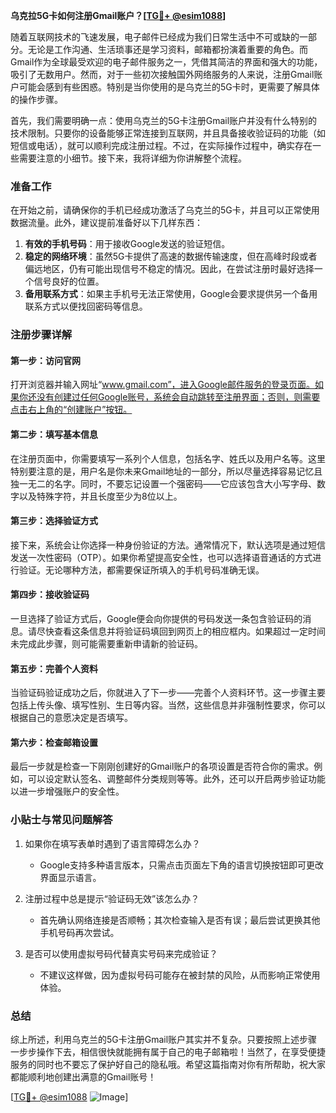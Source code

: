**乌克拉5G卡如何注册Gmail账户？[[TG💪+ @esim1088](https://t.me/s/esim1088)]**

随着互联网技术的飞速发展，电子邮件已经成为我们日常生活中不可或缺的一部分。无论是工作沟通、生活琐事还是学习资料，邮箱都扮演着重要的角色。而Gmail作为全球最受欢迎的电子邮件服务之一，凭借其简洁的界面和强大的功能，吸引了无数用户。然而，对于一些初次接触国外网络服务的人来说，注册Gmail账户可能会感到有些困惑。特别是当你使用的是乌克兰的5G卡时，更需要了解具体的操作步骤。

首先，我们需要明确一点：使用乌克兰的5G卡注册Gmail账户并没有什么特别的技术限制。只要你的设备能够正常连接到互联网，并且具备接收验证码的功能（如短信或电话），就可以顺利完成注册过程。不过，在实际操作过程中，确实存在一些需要注意的小细节。接下来，我将详细为你讲解整个流程。

### 准备工作

在开始之前，请确保你的手机已经成功激活了乌克兰的5G卡，并且可以正常使用数据流量。此外，建议提前准备好以下几样东西：

1. **有效的手机号码**：用于接收Google发送的验证短信。
2. **稳定的网络环境**：虽然5G卡提供了高速的数据传输速度，但在高峰时段或者偏远地区，仍有可能出现信号不稳定的情况。因此，在尝试注册时最好选择一个信号良好的位置。
3. **备用联系方式**：如果主手机号无法正常使用，Google会要求提供另一个备用联系方式以便找回密码等信息。

### 注册步骤详解

#### 第一步：访问官网

打开浏览器并输入网址“www.gmail.com”，进入Google邮件服务的登录页面。如果你还没有创建过任何Google账号，系统会自动跳转至注册界面；否则，则需要点击右上角的“创建账户”按钮。

#### 第二步：填写基本信息

在注册页面中，你需要填写一系列个人信息，包括名字、姓氏以及用户名等。这里特别要注意的是，用户名是你未来Gmail地址的一部分，所以尽量选择容易记忆且独一无二的名字。同时，不要忘记设置一个强密码——它应该包含大小写字母、数字以及特殊字符，并且长度至少为8位以上。

#### 第三步：选择验证方式

接下来，系统会让你选择一种身份验证的方法。通常情况下，默认选项是通过短信发送一次性密码（OTP）。如果你希望提高安全性，也可以选择语音通话的方式进行验证。无论哪种方法，都需要保证所填入的手机号码准确无误。

#### 第四步：接收验证码

一旦选择了验证方式后，Google便会向你提供的号码发送一条包含验证码的消息。请尽快查看这条信息并将验证码填回到网页上的相应框内。如果超过一定时间未完成此步骤，则可能需要重新申请新的验证码。

#### 第五步：完善个人资料

当验证码验证成功之后，你就进入了下一步——完善个人资料环节。这一步骤主要包括上传头像、填写性别、生日等内容。当然，这些信息并非强制性要求，你可以根据自己的意愿决定是否填写。

#### 第六步：检查邮箱设置

最后一步就是检查一下刚刚创建好的Gmail账户的各项设置是否符合你的需求。例如，可以设定默认签名、调整邮件分类规则等等。此外，还可以开启两步验证功能以进一步增强账户的安全性。

### 小贴士与常见问题解答

1. 如果你在填写表单时遇到了语言障碍怎么办？
   - Google支持多种语言版本，只需点击页面左下角的语言切换按钮即可更改界面显示语言。

2. 注册过程中总是提示“验证码无效”该怎么办？
   - 首先确认网络连接是否顺畅；其次检查输入是否有误；最后尝试更换其他手机号码再次尝试。

3. 是否可以使用虚拟号码代替真实号码来完成验证？
   - 不建议这样做，因为虚拟号码可能存在被封禁的风险，从而影响正常使用体验。

### 总结

综上所述，利用乌克兰的5G卡注册Gmail账户其实并不复杂。只要按照上述步骤一步步操作下去，相信很快就能拥有属于自己的电子邮箱啦！当然了，在享受便捷服务的同时也不要忘了保护好自己的隐私哦。希望这篇指南对你有所帮助，祝大家都能顺利地创建出满意的Gmail账号！

[[TG💪+ @esim1088](https://t.me/s/esim1088) ![Image](https://i.postimg.cc/4NQfJmqS/Snipaste-2025-05-13-00-14-12.png)]